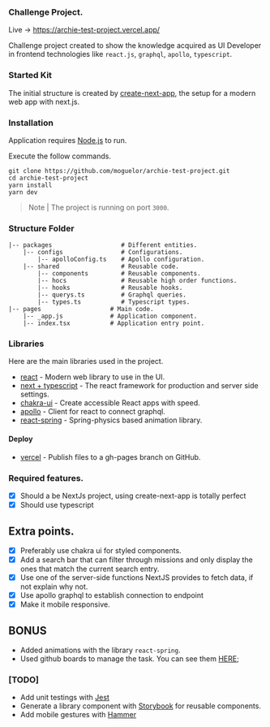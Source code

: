 ### Challenge Project.

Live -> https://archie-test-project.vercel.app/

Challenge project created to show the knowledge acquired as UI Developer in frontend technologies like `react.js`, `graphql`, `apollo`, `typescript`.

### Started Kit

The initial structure is created by [create-next-app](https://nextjs.org/docs/getting-started), the setup for a modern web app with next.js.

### Installation

Application requires [Node.js](https://nodejs.org/es/) to run.

Execute the follow commands.

```
git clone https://github.com/moguelor/archie-test-project.git
cd archie-test-project
yarn install
yarn dev
```

> Note | The project is running on port `3000`.

### Structure Folder

```
|-- packages                   # Different entities. 
    |-- configs                # Configurations.
        |-- apolloConfig.ts    # Apollo configuration.
    |-- shared                 # Reusable code.
        |-- components         # Reusable components. 
        |-- hocs               # Reusable high order functions.
        |-- hooks              # Reusable hooks.
        |-- querys.ts          # Graphql queries.
        |-- types.ts           # Typescript types.
|-- pages                   # Main code.
    |-- _app.js             # Application component.
    |-- index.tsx           # Application entry point.
```

### Libraries

Here are the main libraries used in the project.

- [react](https://es.reactjs.org/) - Modern web library to use in the UI.
- [next + typescript](https://nextjs.org/) - The react framework for production and server side settings.
- [chakra-ui](https://chakra-ui.com/) - Create accessible React apps with speed.
- [apollo](https://www.apollographql.com/docs/react/) - Client for react to connect graphql.
- [react-spring](https://react-spring.io/) - Spring-physics based animation library.

#### Deploy

- [vercel](https://vercel.com/) - Publish files to a gh-pages branch on GitHub.

### Required features.

- [x] Should a be NextJs project, using create-next-app is totally perfect
- [x] Should use typescript

## Extra points.

- [x] Preferably use chakra ui for styled components.
- [x] Add a search bar that can filter through missions and only display the ones that match the current search entry.
- [x] Use one of the server-side functions NextJS provides to fetch data, if not explain why not.
- [x] Use apollo graphql to establish connection to endpoint
- [x] Make it mobile responsive.

## BONUS

- Added animations with the library `react-spring`.
- Used github boards to manage the task. You can see them [HERE](https://github.com/moguelor/archie-test-project/projects/1);

### [TODO]

- Add unit testings with [Jest](https://jestjs.io/)
- Generate a library component with [Storybook](https://storybook.js.org/) for reusable components.
- Add mobile gestures with [Hammer](https://hammerjs.github.io/)
